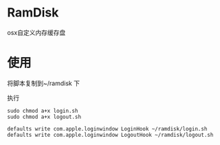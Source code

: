 # RamDisk
osx自定义内存缓存盘

# 使用
将脚本复制到~/ramdisk 下

执行 
```
sudo chmod a+x login.sh
sudo chmod a+x logout.sh

defaults write com.apple.loginwindow LoginHook ~/ramdisk/login.sh
defaults write com.apple.loginwindow LogoutHook ~/ramdisk/logout.sh
```

